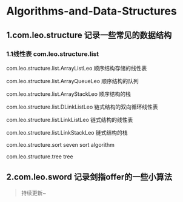 # Algorithms-and-Data-Structures

## 1.com.leo.structure  记录一些常见的数据结构

### 1.1线性表 com.leo.structure.list

com.leo.structure.list.ArrayListLeo 顺序结构存储的线性表

com.leo.structure.list.ArrayQueueLeo 顺序结构的队列	

com.leo.structure.list.ArrayStackLeo  顺序结构的栈

com.leo.structure.list.DLinkListLeo	链式结构的双向循环线性表

com.leo.structure.list.LinkListLeo	链式结构的线性表

com.leo.structure.list.LinkStackLeo	链式结构的栈

com.leo.structure.sort 			seven sort algorithm

com.leo.structure.tree 			tree

## 2.com.leo.sword    记录剑指offer的一些小算法

> 持续更新~
